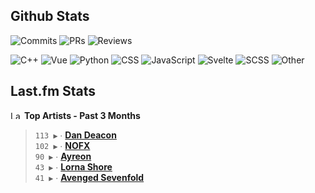 ## Github Stats

![Commits](https://img.shields.io/badge/commits%20pushed-whitesmoke?style=flat-square&label=420&labelColor=87c4f2)
![PRs](https://img.shields.io/badge/pull%20requests%20submitted-whitesmoke?style=flat-square&label=88&labelColor=fcabd8)
![Reviews](https://img.shields.io/badge/pull%20requests%20reviewed-whitesmoke?style=flat-square&label=67&labelColor=ffe799)

![C++](https://img.shields.io/badge/47.7%25-whitesmoke?style=flat-square&label=C%2B%2B&labelColor=%23f34b7d)
![Vue](https://img.shields.io/badge/14.7%25-whitesmoke?style=flat-square&label=Vue&labelColor=%2341b883)
![Python](https://img.shields.io/badge/12.9%25-whitesmoke?style=flat-square&label=Python&labelColor=%233572A5)
![CSS](https://img.shields.io/badge/8.6%25-whitesmoke?style=flat-square&label=CSS&labelColor=%23563d7c)
![JavaScript](https://img.shields.io/badge/4.7%25-whitesmoke?style=flat-square&label=JavaScript&labelColor=%23f1e05a)
![Svelte](https://img.shields.io/badge/4.2%25-whitesmoke?style=flat-square&label=Svelte&labelColor=%23ff3e00)
![SCSS](https://img.shields.io/badge/3.8%25-whitesmoke?style=flat-square&label=SCSS&labelColor=%23c6538c)
![Other](https://img.shields.io/badge/2.9%25-whitesmoke?style=flat-square&label=Other&labelColor=%23ededed)

## Last.fm Stats
<!--START_LASTFM_ARTISTS:{"period": "3month", "rows": 5}-->
<a href="https://last.fm" target="_blank"><img src="https://user-images.githubusercontent.com/17434202/215290617-e793598d-d7c9-428f-9975-156db1ba89cc.svg" alt="Last.fm Logo" width="18" height="13"/></a> **Top Artists - Past 3 Months**

> `113 ▶️` ∙ **[Dan Deacon](https://www.last.fm/music/Dan+Deacon)**<br/>
> `102 ▶️` ∙ **[NOFX](https://www.last.fm/music/NOFX)**<br/>
> `90 ▶️` ∙ **[Ayreon](https://www.last.fm/music/Ayreon)**<br/>
> `43 ▶️` ∙ **[Lorna Shore](https://www.last.fm/music/Lorna+Shore)**<br/>
> `41 ▶️` ∙ **[Avenged Sevenfold](https://www.last.fm/music/Avenged+Sevenfold)**<br/>
<!--END_LASTFM_ARTISTS-->
